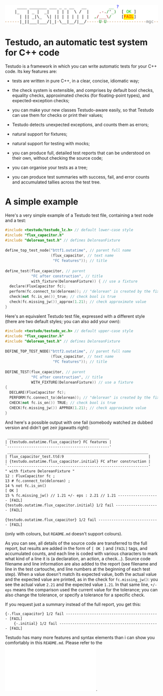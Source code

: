 ![logo](/doc/ascii_logo.png)

# Testudo, an automatic test system for C++ code

Testudo is a framework in which you can write automatic tests for your C++
code.  Its key features are:

- tests are written in pure C++, in a clear, concise, idiomatic way;

- the check system is extensible, and comprises by default bool checks,
  equality checks, approximated checks (for floating-point types), and
  expected-exception checks;

- you can make your new classes Testudo-aware easily, so that Testudo can use
  them for checks or print their values;

- Testudo detects unexpected exceptions, and counts them as errors;

- natural support for fixtures;

- natural support for testing with mocks;

- you can produce full, detailed test reports that can be understood on their
  own, without checking the source code;

- you can organise your tests as a tree;

- you can produce test summaries with success, fail, and error counts and
  accumulated tallies across the test tree.

# A simple example

Here's a very simple example of a Testudo test file, containing a test node and
a test:
```c++
#include <testudo/testudo_lc.h> // default lower-case style
#include "flux_capacitor.h"
#include "delorean_test.h" // defines DeloreanFixture

define_top_test_node("bttf1.outatime", // parent full name
                     (flux_capacitor, // text name
                      "FC features")); // title

define_test(flux_capacitor, // parent
            "FC after construction", // title
            with_fixture(DeloreanFixture)) { // use a fixture
  declare(FluxCapacitor fc);
  perform(fc.connect_to(delorean)); // "delorean" is created by the fixture
  check(not fc.is_on())_true; // check bool is true
  check(fc.missing_jw())_approx(1.21); // check approximate value
}
```

Here's an equivalent Testudo test file, expressed with a different style (there
are two default styles; you can also add your own):
```c++
#include <testudo/testudo_uc.h> // default upper-case style
#include "flux_capacitor.h"
#include "delorean_test.h" // defines DeloreanFixture

DEFINE_TOP_TEST_NODE("bttf2.outatime", // parent full name
                     (flux_capacitor, // text name
                      "FC features")); // title

DEFINE_TEST(flux_capacitor, // parent
            "FC after construction", // title
            WITH_FIXTURE(DeloreanFixture)) // use a fixture
{
  DECLARE(FluxCapacitor fc);
  PERFORM(fc.connect_to(delorean)); // "delorean" is created by the fixture
  CHECK(not fc.is_on()) TRUE; // check bool is true
  CHECK(fc.missing_jw()) APPROX(1.21); // check approximate value
}
```

And here's a possible output with one fail (somebody watched ze dubbed version
and didn't get zeir jigawatts right):
```
 _______________________________________________
| {testudo.outatime.flux_capacitor} FC features |
`-----------------------------------------------'
 _________________________________________________________________
| flux_capacitor_test.ttd:9                                       |
| {testudo.outatime.flux_capacitor.initial} FC after construction |
`-----------------------------------------------------------------'
" with fixture DeloreanFixture "
12 : FluxCapacitor fc ;
13 # fc.connect_to(delorean) ;
14 % not fc.is_on()                                                     [ OK ]
15 % fc.missing_jw() // 1.21 +/- eps : 2.21 // 1.21 ------------------- [FAIL]
{testudo.outatime.flux_capacitor.initial} 1/2 fail -------------------- [FAIL]

{testudo.outatime.flux_capacitor} 1/2 fail ---------------------------- [FAIL]
```
(only with colours, but `README.md` doesn't support colours).

As you can see, all details of the source code are transferred to the full
report, but results are added in the form of `[ OK ]` and `[FAIL]` tags, and
accumulated counts, and each line is coded with various characters to mark what
kind of a line it is (a declaration, an action, a check…).  Source code
filename and line information are also added to the report (see filename and
line in the test cartouche, and line numbers at the beginning of each test
step).  When a value doesn't match its expected value, both the actual value
and the expected value are printed, as in the check for `fc.missing_jw()`: you
see the actual value `2.21` and the expected value `1.21`.  In that same line,
`+/- eps` means the comparison used the current value for the tolerance; you
can also change the tolerance, or specify a tolerance for a specific check.

If you request just a summary instead of the full report, you get this:
```
{-.flux_capacitor} 1/2 fail ------------------------------------------- [FAIL]
    {-.initial} 1/2 fail ---------------------------------------------- [FAIL]
```

Testudo has many more features and syntax elements than i can show you
comfortably in this `README.md`.  Please refer to the
![guide](/doc/testudo.pdf).
